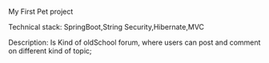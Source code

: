 My First Pet project

Technical stack: SpringBoot,String Security,Hibernate,MVC

Description:
Is Kind of oldSchool forum, where users can post and comment
on different kind of topic;